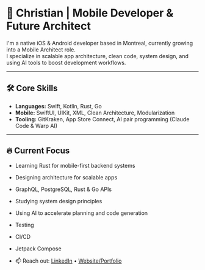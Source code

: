 # 👋 Christian | Mobile Developer & Future Architect

I'm a native iOS & Android developer based in Montreal, currently growing into a Mobile Architect role.  
I specialize in scalable app architecture, clean code, system design, and using AI tools to boost development workflows.

---

## 🛠️ Core Skills
- **Languages:** Swift, Kotlin, Rust, Go
- **Mobile:** SwiftUI, UIKit, XML, Clean Architecture, Modularization
- **Tooling:** GitKraken, App Store Connect, AI pair programming (Claude Code & Warp AI)

---

## 🔥 Current Focus
- Learning Rust for mobile-first backend systems
- Designing architecture for scalable apps
- GraphQL, PostgreSQL, Rust & Go APIs
- Studying system design principles
- Using AI to accelerate planning and code generation
- Testing
- CI/CD
- Jetpack Compose

- 📫 Reach out: [LinkedIn](https://linkedin.com/in/cefrancis1998) • [Website/Portfolio](www.linkedin.com/in/christian-francis-838860286)
